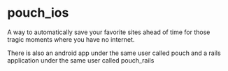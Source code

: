 pouch_ios
=========

A way to automatically save your favorite sites ahead of time for those tragic moments where you have no internet.

There is also an android app under the same user called pouch and a rails application under the same user called pouch_rails
